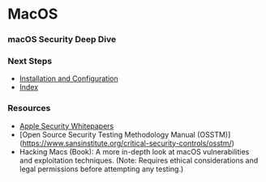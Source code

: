 # MacOS

### macOS Security Deep Dive

### Next Steps
- [Installation and Configuration](https://github.com/Sisu-Sus/CyberSec-RoadMap/blob/main/Operating_Systems/Installation_and_Configuration.md)
- [Index](https://github.com/Sisu-Sus/CyberSec-RoadMap/blob/main/index.md)

### Resources 
- [Apple Security Whitepapers](https://support.apple.com/en-us/HT201220)
- [Open Source Security Testing Methodology Manual (OSSTM)] (https://www.sansinstitute.org/critical-security-controls/osstm/)
- Hacking Macs (Book): A more in-depth look at macOS vulnerabilities and exploitation techniques. (Note: Requires ethical considerations and legal permissions before attempting any testing.)
